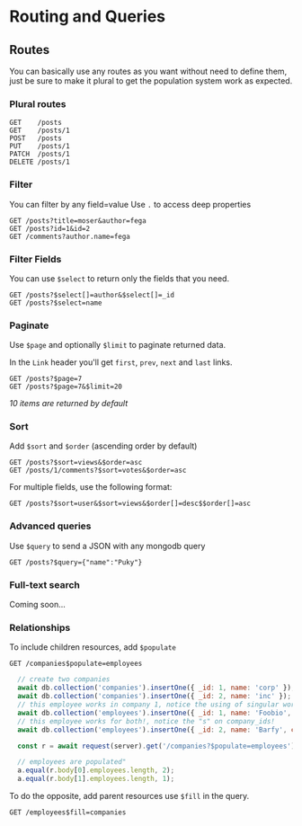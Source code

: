 # Routing and Queries

## Routes

You can basically use any routes as you want without need to define them, just be sure to make it plural to get the population system work as expected.

### Plural routes

```http
GET    /posts
GET    /posts/1
POST   /posts
PUT    /posts/1
PATCH  /posts/1
DELETE /posts/1
```

### Filter

You can filter by any field=value Use `.` to access deep properties

```http
GET /posts?title=moser&author=fega
GET /posts?id=1&id=2
GET /comments?author.name=fega
```

### Filter Fields

You can use `$select` to return only the fields that you need.

```http
GET /posts?$select[]=author&$select[]=_id
GET /posts?$select=name
```

### Paginate

Use `$page` and optionally `$limit` to paginate returned data.

In the `Link` header you'll get `first`, `prev`, `next` and `last` links.

```http
GET /posts?$page=7
GET /posts?$page=7&$limit=20
```

_10 items are returned by default_

### Sort

Add `$sort` and `$order` \(ascending order by default\)

```http
GET /posts?$sort=views&$order=asc
GET /posts/1/comments?$sort=votes&$order=asc
```

For multiple fields, use the following format:

```http
GET /posts?$sort=user&$sort=views&$order[]=desc$$order[]=asc
```

### Advanced queries

Use `$query` to send a JSON with any mongodb query

```http
GET /posts?$query={"name":"Puky"}
```

### Full-text search

Coming soon...

### Relationships

To include children resources, add `$populate`

```http
GET /companies$populate=employees
```

```javascript
  // create two companies
  await db.collection('companies').insertOne({ _id: 1, name: 'corp' });
  await db.collection('companies').insertOne({ _id: 2, name: 'inc' });
  // this employee works in company 1, notice the using of singular word for companies
  await db.collection('employees').insertOne({ _id: 1, name: 'Foobio', company_id: 1 });
  // this employee works for both!, notice the "s" on company_ids!
  await db.collection('employees').insertOne({ _id: 2, name: 'Barfy', company_ids: [1, 2] });

  const r = await request(server).get('/companies?$populate=employees').expect(200);

  // employees are populated"
  a.equal(r.body[0].employees.length, 2);
  a.equal(r.body[1].employees.length, 1);
```

To do the opposite, add parent resources use `$fill` in the query.

```http
GET /employees$fill=companies
```

